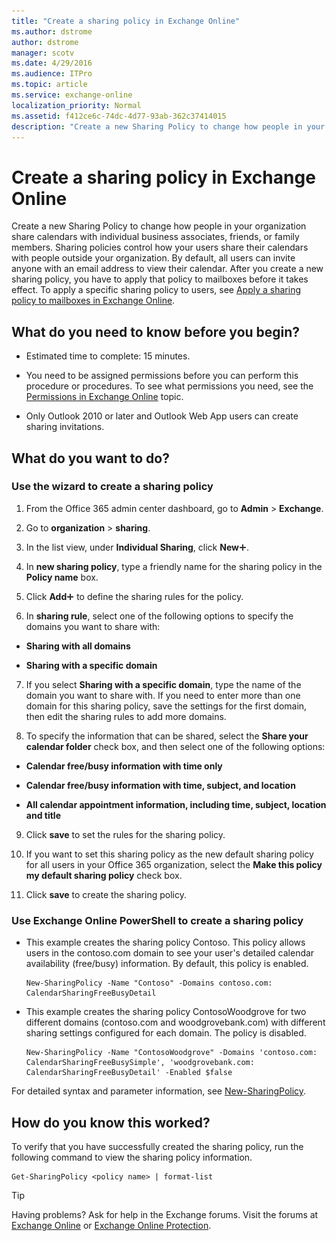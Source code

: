 ```yaml
---
title: "Create a sharing policy in Exchange Online"
ms.author: dstrome
author: dstrome
manager: scotv
ms.date: 4/29/2016
ms.audience: ITPro
ms.topic: article
ms.service: exchange-online
localization_priority: Normal
ms.assetid: f412ce6c-74dc-4d77-93ab-362c37414015
description: "Create a new Sharing Policy to change how people in your organization share calendars with individual business associates, friends, or family members. Sharing policies control how your users share their calendars with people outside your organization. By default, all users can invite anyone with an email address to view their calendar. After you create a new sharing policy, you have to apply that policy to mailboxes before it takes effect. To apply a specific sharing policy to users, see Apply a sharing policy to mailboxes in Exchange Online."
---
```


# Create a sharing policy in Exchange Online

Create a new Sharing Policy to change how people in your organization share calendars with individual business associates, friends, or family members. Sharing policies control how your users share their calendars with people outside your organization. By default, all users can invite anyone with an email address to view their calendar. After you create a new sharing policy, you have to apply that policy to mailboxes before it takes effect. To apply a specific sharing policy to users, see [Apply a sharing policy to mailboxes in Exchange Online](apply-a-sharing-policy.md).
  
## What do you need to know before you begin?

- Estimated time to complete: 15 minutes.
    
- You need to be assigned permissions before you can perform this procedure or procedures. To see what permissions you need, see the [Permissions in Exchange Online](../../permissions-exo/permissions-exo.md) topic. 
    
- Only Outlook 2010 or later and Outlook Web App users can create sharing invitations.
    
## What do you want to do?

### Use the wizard to create a sharing policy
<a name="BKMK_EAC"> </a>

1. From the Office 365 admin center dashboard, go to **Admin** \> **Exchange**.
    
2. Go to **organization** \> **sharing**.
    
3. In the list view, under **Individual Sharing**, click **New**![Add Icon](../../media/ITPro_EAC_AddIcon.gif).
    
4. In **new sharing policy**, type a friendly name for the sharing policy in the **Policy name** box. 
    
5. Click **Add**![Add Icon](../../media/ITPro_EAC_AddIcon.gif) to define the sharing rules for the policy. 
    
6. In **sharing rule**, select one of the following options to specify the domains you want to share with:
    
  - **Sharing with all domains**
    
  - **Sharing with a specific domain**
    
7. If you select **Sharing with a specific domain**, type the name of the domain you want to share with. If you need to enter more than one domain for this sharing policy, save the settings for the first domain, then edit the sharing rules to add more domains.
    
8. To specify the information that can be shared, select the **Share your calendar folder** check box, and then select one of the following options: 
    
  - **Calendar free/busy information with time only**
    
  - **Calendar free/busy information with time, subject, and location**
    
  - **All calendar appointment information, including time, subject, location and title**
    
9. Click **save** to set the rules for the sharing policy. 
    
10. If you want to set this sharing policy as the new default sharing policy for all users in your Office 365 organization, select the **Make this policy my default sharing policy** check box. 
    
11. Click **save** to create the sharing policy. 
    
### Use Exchange Online PowerShell to create a sharing policy
<a name="BKMK_Shell"> </a>

- This example creates the sharing policy Contoso. This policy allows users in the contoso.com domain to see your user's detailed calendar availability (free/busy) information. By default, this policy is enabled.
    
  ```
  New-SharingPolicy -Name "Contoso" -Domains contoso.com: CalendarSharingFreeBusyDetail
  ```

- This example creates the sharing policy ContosoWoodgrove for two different domains (contoso.com and woodgrovebank.com) with different sharing settings configured for each domain. The policy is disabled.
    
  ```
  New-SharingPolicy -Name "ContosoWoodgrove" -Domains 'contoso.com: CalendarSharingFreeBusySimple', 'woodgrovebank.com: CalendarSharingFreeBusyDetail' -Enabled $false
  ```

For detailed syntax and parameter information, see [New-SharingPolicy](https://technet.microsoft.com/library/ffca8853-3429-448f-ad5e-5435dc44f9d0.aspx).
  
## How do you know this worked?

To verify that you have successfully created the sharing policy, run the following command to view the sharing policy information.
  
```
Get-SharingPolicy <policy name> | format-list
```

> [!TIP]
> Having problems? Ask for help in the Exchange forums. Visit the forums at [Exchange Online](https://go.microsoft.com/fwlink/p/?linkId=267542) or [Exchange Online Protection](https://go.microsoft.com/fwlink/p/?linkId=285351). 
  

